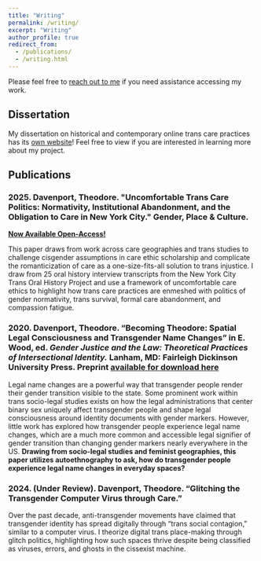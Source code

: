 ```yaml
---
title: "Writing"
permalink: /writing/
excerpt: "Writing"
author_profile: true
redirect_from:
  - /publications/
  - /writing.html
---
```

Please feel free to [reach out to me](/contact) if you need assistance accessing my work.

## Dissertation
My  dissertation on historical and contemporary online trans care practices has its [own website](https://sites.google.com/view/transdigitalstudy/about-the-dissertation)! Feel free to view if you are interested in learning more about my project.

## Publications
### 2025. Davenport, Theodore. "Uncomfortable Trans Care Politics: Normativity, Institutional Abandonment, and the Obligation to Care in New York City." Gender, Place & Culture.
[**Now Available Open-Access!**](https://www.tandfonline.com/doi/full/10.1080/0966369X.2025.2477578)

This paper draws from work across care geographies and trans studies to challenge cisgender assumptions in care ethic scholarship and complicate the romanticization of care as a one-size-fits-all solution to trans injustice. I draw from 25 oral history interview transcripts from the New York City Trans Oral History Project and use a framework of uncomfortable care ethics to highlight how trans care practices are enmeshed with politics of gender normativity, trans survival, formal care abandonment, and compassion fatigue.

### 2020. Davenport, Theodore. “Becoming Theodore: Spatial Legal Consciousness and Transgender Name Changes” in E. Wood, ed. _Gender Justice and the Law: Theoretical Practices of Intersectional Identity._ Lanham, MD: Fairleigh Dickinson University Press. Preprint [available for download here](\files\Becoming_Theodore_Preprint.pdf)
Legal name changes are a powerful way that transgender people render their gender transition visible to the state. Some prominent work within trans socio-legal studies exists on how the legal administrations that center binary sex uniquely affect transgender people and shape legal consciousness around identity documents with gender markers. However, little work has explored how transgender people experience legal name changes, which are a much more common and accessible legal signifier of gender transition than changing gender markers nearly everywhere in the US. <b>Drawing from socio-legal studies and feminist geographies, this paper utilizes autoethnography to ask, how do transgender people experience legal name changes in everyday spaces?</b>

### 2024. (Under Review). Davenport, Theodore. “Glitching the Transgender Computer Virus through Care.”
Over the past decade, anti-transgender movements have claimed that transgender identity has spread digitally through “trans social contagion,” similar to a computer virus. I theorize digital trans place-making through glitch politics, highlighting how such spaces thrive despite being classified as viruses, errors, and ghosts in the cissexist machine.